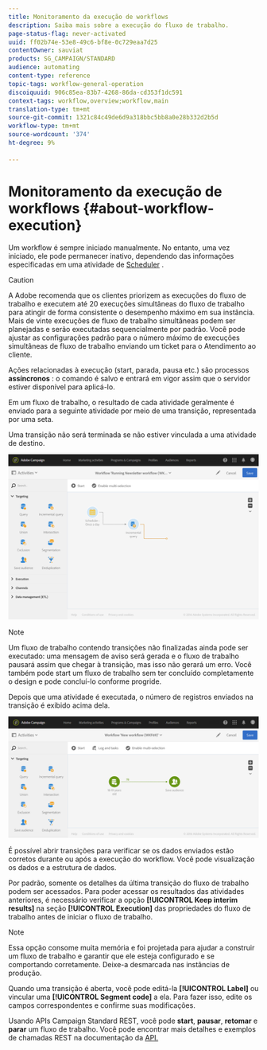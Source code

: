 ```yaml
---
title: Monitoramento da execução de workflows
description: Saiba mais sobre a execução do fluxo de trabalho.
page-status-flag: never-activated
uuid: ff02b74e-53e8-49c6-bf8e-0c729eaa7d25
contentOwner: sauviat
products: SG_CAMPAIGN/STANDARD
audience: automating
content-type: reference
topic-tags: workflow-general-operation
discoiquuid: 906c85ea-83b7-4268-86da-cd353f1dc591
context-tags: workflow,overview;workflow,main
translation-type: tm+mt
source-git-commit: 1321c84c49de6d9a318bbc5bb8a0e28b332d2b5d
workflow-type: tm+mt
source-wordcount: '374'
ht-degree: 9%

---
```



# Monitoramento da execução de workflows {#about-workflow-execution}

Um workflow é sempre iniciado manualmente. No entanto, uma vez iniciado, ele pode permanecer inativo, dependendo das informações especificadas em uma atividade de [Scheduler](../../automating/using/scheduler.md) .

>[!CAUTION]
>
> A Adobe recomenda que os clientes priorizem as execuções do fluxo de trabalho e executem até 20 execuções simultâneas do fluxo de trabalho para atingir de forma consistente o desempenho máximo em sua instância. Mais de vinte execuções de fluxo de trabalho simultâneas podem ser planejadas e serão executadas sequencialmente por padrão. Você pode ajustar as configurações padrão para o número máximo de execuções simultâneas de fluxo de trabalho enviando um ticket para o Atendimento ao cliente.

Ações relacionadas à execução (start, parada, pausa etc.) são processos **assíncronos** : o comando é salvo e entrará em vigor assim que o servidor estiver disponível para aplicá-lo.

Em um fluxo de trabalho, o resultado de cada atividade geralmente é enviado para a seguinte atividade por meio de uma transição, representada por uma seta.

Uma transição não será terminada se não estiver vinculada a uma atividade de destino.

![](assets/wkf_execution_1.png)

>[!NOTE]
>
>Um fluxo de trabalho contendo transições não finalizadas ainda pode ser executado: uma mensagem de aviso será gerada e o fluxo de trabalho pausará assim que chegar à transição, mas isso não gerará um erro. Você também pode start um fluxo de trabalho sem ter concluído completamente o design e pode concluí-lo conforme progride.

Depois que uma atividade é executada, o número de registros enviados na transição é exibido acima dela.

![](assets/wkf_transition_count.png)

É possível abrir transições para verificar se os dados enviados estão corretos durante ou após a execução do workflow. Você pode visualização os dados e a estrutura de dados.

Por padrão, somente os detalhes da última transição do fluxo de trabalho podem ser acessados. Para poder acessar os resultados das atividades anteriores, é necessário verificar a opção **[!UICONTROL Keep interim results]** na seção **[!UICONTROL Execution]** das propriedades do fluxo de trabalho antes de iniciar o fluxo de trabalho.

>[!NOTE]
>
>Essa opção consome muita memória e foi projetada para ajudar a construir um fluxo de trabalho e garantir que ele esteja configurado e se comportando corretamente. Deixe-a desmarcada nas instâncias de produção.

Quando uma transição é aberta, você pode editá-la **[!UICONTROL Label]** ou vincular uma **[!UICONTROL Segment code]** a ela. Para fazer isso, edite os campos correspondentes e confirme suas modificações.

Usando APIs Campaign Standard REST, você pode **start**, **pausar**, **retomar** e **parar** um fluxo de trabalho. Você pode encontrar mais detalhes e exemplos de chamadas REST na documentação da [API.](../../api/using/controlling-a-workflow.md)

